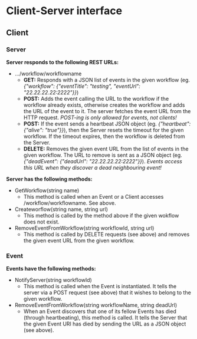 Client-Server interface
=====

Client
-----

### Server

**Server responds to the following REST URLs:**

- .../workflow/workflowname
	- **GET:** Responds with a JSON list of events in the given workflow (eg. _{"workflow": {"eventTitle": "testing", "eventUrl": "22.22.22.22:2222"}}_)
	- **POST:** Adds the event calling the URL to the workflow if the workflow already exists, otherwise creates the workflow and adds the URL of the event to it. The server fetches the event URL from the HTTP request. _POST-ing is only allowed for events, not clients!_
	- **POST:** If the event sends a heartbeat JSON object (eg. _{"heartbeat": {"alive": "true"}}_), then the Server resets the timeout for the given workflow. If the timeout expires, then the workflow is deleted from the Server. 
	- **DELETE:** Removes the given event URL from the list of events in the given workflow. The URL to remove is sent as a JSON object (eg. _{"deadEvent": {"deadUrl": "22.22.22.22:2222"}}_). _Events access this URL when they discover a dead neighbouring event!_

**Server has the following methods:**

- GetWorkflow(string name)
	- This method is called when an Event or a Client accesses /workflow/workflowname. See above. 
- Createworflow(string name, string url)
	- This method is called by the method above if the given wokflow does not exist. 
- RemoveEventFromWorkflow(string workflowId, string url)
	- This method is called by DELETE requests (see above) and removes the given event URL from the given workflow.

### Event

**Events have the following methods:**

- NotifyServer(string workflowId)
	- This method is called when the Event is instantiated. It tells the server via a POST request (see above) that it wishes to belong to the given workflow. 
- RemoveEventFromWorkflow(string workflowName, string deadUrl)
	- When an Event discovers that one of its fellow Events has died (through heartbeating), this method is called. It tells the Server that the given Event URl has died by sending the URL as a JSON object (see above).